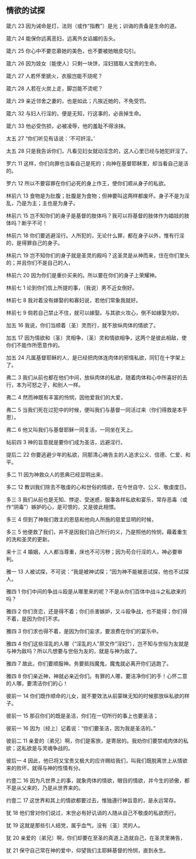 ## 情欲的试探

箴六 23 因为诫命是灯，法则（或作“指教”）是光；训诲的责备是生命的道。

箴六 24 能保你远离恶妇，远离外女谄媚的舌头。

箴六 25 你心中不要恋慕她的美色，也不要被她眼皮勾引。

箴六 26 因为妓女〔能使人〕只剩一块饼，淫妇猎取人宝贵的生命。

箴六 27 人若怀里搋火，衣服岂能不烧呢？

箴六 28 人若在火炭上走，脚岂能不烫呢？

箴六 29 亲近邻舍之妻的，也是如此；凡挨近她的，不免受罚。

箴六 32 与妇人行淫的，便是无知，行这事的，必丧掉生命。

箴六 33 他必受伤损，必被凌辱，他的羞耻不得涂抹。

太五 27 “你们听见有话说：‘不可奸淫。’

太五 28 只是我告诉你们，凡看见妇女就动淫念的，这人心里已经与她犯奸淫了。

罗六 11 这样，你们向罪也当看自己是死的；向神在基督耶稣里，却当看自己是活的。

罗六 12 所以不要容罪在你们必死的身上作王，使你们顺从身子的私欲。

林前六 13 食物是为肚腹；肚腹是为食物；但神要叫这两样都废坏。身子不是为淫乱，乃是为主；主也是为身子。

林前六 15 岂不知你们的身子是基督的肢体吗？我可以将基督的肢体作为娼妓的肢体吗？断乎不可！

林前六 18 你们要逃避淫行。人所犯的，无论什么罪，都在身子以外，惟有行淫的，是得罪自己的身子。

林前六 19 岂不知你们的身子就是圣灵的殿吗？这圣灵是从神而来，住在你们里头的；并且你们不是自己的人，

林前六 20 因为你们是重价买来的。所以要在你们的身子上荣耀神。

林前七 1 论到你们信上所提的事，〔我说〕男不近女倒好。

林前七 8 我对着没有嫁娶的和寡妇说，若他们常象我就好。

林前七 9 倘若自己禁止不住，就可以嫁娶。与其欲火攻心，倒不如嫁娶为妙。

加五 16 我说，你们当顺着〔圣〕灵而行，就不放纵肉体的情欲了。

加五 17 因为情欲和〔圣〕灵相争，〔圣〕灵和情欲相争，这两个是彼此相敌，使你们不能作所愿意作的。

加五 24 凡属基督耶稣的人，是已经把肉体连肉体的邪情私欲，同钉在十字架上了。

弗二 3 我们从前也都在他们中间，放纵肉体的私欲，随着肉体和心中所喜好的去行，本为可怒之子，和别人一样。

弗二 4 然而神既有丰富的怜悯，因他爱我们的大爱，

弗二 5 当我们死在过犯中的时候，便叫我们与基督一同活过来（你们得救是本乎恩）。

弗二 6 他又叫我们与基督耶稣一同复活，一同坐在天上。

帖前四 3 神的旨意就是要你们成为圣洁，远避淫行。

提后二 22 你要逃避少年的私欲，同那清心祷告主的人追求公义、信德、仁爱、和平。

多二 11 因为神救众人的恩典已经显明出来，

多二 12 教训我们除去不敬虔的心和世俗的情欲，在今世自守、公义、敬虔度日。

多三 3 我们从前也是无知、悖逆、受迷惑，服事各样私欲和宴乐，常存恶毒（或作“阴毒”）嫉妒的心，是可恨的，又是彼此相恨。

多三 4 但到了神我们救主的恩慈和他向人所施的慈爱显明的时候，

多三 5 他便救了我们，并不是因我们自己所行的义，乃是照他的怜悯，藉着重生的洗和圣灵的更新。

来十三 4 婚姻，人人都当尊重，床也不可污秽；因为苟合行淫的人，神必要审判。

雅一 13 人被试探，不可说：“我是被神试探；”因为神不能被恶试探，他也不试探人。

雅四 1 你们中间的争战斗殴是从哪里来的呢？不是从你们百体中战斗之私欲来的吗？

雅四 2 你们贪恋，还是得不着；你们杀害嫉妒，又斗殴争战，也不能得；你们得不着，是因为你们不求。

雅四 3 你们求也得不着，是因为你们妄求，要浪费在你们的宴乐中。

雅四 4 你们这些淫乱的人哪（“淫乱的人”原文作“淫妇”），岂不知与世俗为友就是与神为敌吗？所以凡想要与世俗为友的，就是与神为敌了。

雅四 7 故此，你们要顺服神。务要抵挡魔鬼，魔鬼就必离开你们逃跑了。

雅四 8 你们亲近神，神就必亲近你们。有罪的人哪，要洁净你们的手！心怀二意的人哪，要清洁你们的心！

彼前一 14 你们既作顺命的儿女，就不要效法从前蒙昧无知的时候那放纵私欲的样子。

彼前一 15 那召你们的既是圣洁，你们在一切所行的事上也要圣洁；

彼前一 16 因为〔经上〕记着说：“你们要圣洁，因为我是圣洁的。”

彼前二 11 亲爱的〔弟兄〕啊，你们是客旅，是寄居的。我劝你们要禁戒肉体的私欲；这私欲是与灵魂争战的。

彼后一 4 因此，他已将又宝贵又极大的应许赐给我们，叫我们既脱离世上从情欲来的败坏，就得与神的性情有分。

约壹二 16 因为凡世界上的事，就象肉体的情欲，眼目的情欲，并今生的骄傲，都不是从父来的，乃是从世界来的。

约壹二 17 这世界和其上的情欲都要过去，惟独遵行神旨意的，是永远常存。

犹 18 他们曾对你们说过，末世必有好讥诮的人随从自己不敬虔的私欲而行。

犹 19 这就是那些引人结党，属乎血气，没有〔圣〕灵的人。

犹 20 亲爱的〔弟兄〕啊，你们却要在至圣的真道上造就自己，在圣灵里祷告，

犹 21 保守自己常在神的爱中，仰望我们主耶稣基督的怜悯，直到永生。



